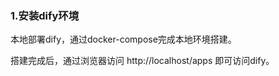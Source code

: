 ### 1.安装dify环境
本地部署dify，通过docker-compose完成本地环境搭建。

搭建完成后，通过浏览器访问 http://localhost/apps 即可访问dify。



